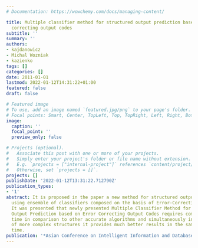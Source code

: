 ```yaml
---
# Documentation: https://wowchemy.com/docs/managing-content/

title: Multiple classifier method for structured output prediction based on error
  correcting output codes
subtitle: ''
summary: ''
authors:
- kajdanowicz
- Michal Wozniak
- kazienko
tags: []
categories: []
date: 2011-01-01
lastmod: 2022-01-12T14:31:22+01:00
featured: false
draft: false

# Featured image
# To use, add an image named `featured.jpg/png` to your page's folder.
# Focal points: Smart, Center, TopLeft, Top, TopRight, Left, Right, BottomLeft, Bottom, BottomRight.
image:
  caption: ''
  focal_point: ''
  preview_only: false

# Projects (optional).
#   Associate this post with one or more of your projects.
#   Simply enter your project's folder or file name without extension.
#   E.g. `projects = ["internal-project"]` references `content/project/deep-learning/index.md`.
#   Otherwise, set `projects = []`.
projects: []
publishDate: '2022-01-12T13:31:22.712790Z'
publication_types:
- '1'
abstract: It is proposed in the paper a new method for structured output prediction
  using ensemble of classifiers composed on the basis of Error-Correcting Output Codes.
  It was presented that newly presented Multiple Classifier Method for Structured
  Output Prediction based on Error Correcting Output Codes requires comparable computation
  time in comparison to other accurate algorithms and simultaneously in the classification
  of more complex structures it provides much better results in the same computation
  time.
publication: '*Asian Conference on Intelligent Information and Database Systems*'
---
```

